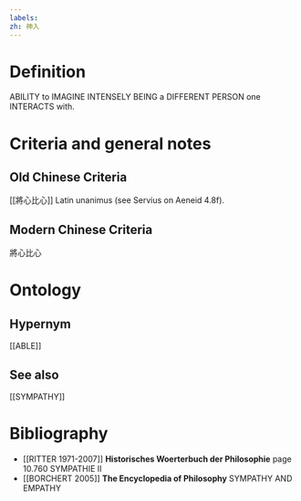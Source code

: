```yaml
---
labels: 
zh: 神入
---
```


# Definition
ABILITY to IMAGINE INTENSELY BEING a DIFFERENT PERSON one INTERACTS with.
# Criteria and general notes
## Old Chinese Criteria
[[將心比心]]
Latin unanimus (see Servius on Aeneid 4.8f).
## Modern Chinese Criteria
將心比心
# Ontology

## Hypernym
[[ABLE]]
## See also
[[SYMPATHY]]
# Bibliography
- [[RITTER 1971-2007]]
**Historisches Woerterbuch der Philosophie** page 10.760
SYMPATHIE II
- [[BORCHERT 2005]]
**The Encyclopedia of Philosophy** 
SYMPATHY AND EMPATHY